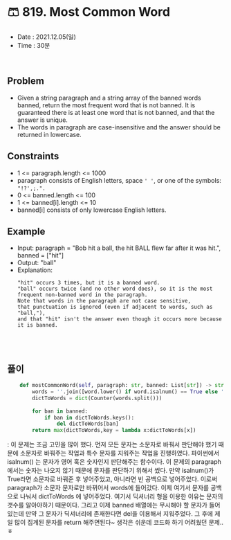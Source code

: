 #   🩳 819. Most Common Word
- Date : 2021.12.05(일)
- Time : 30분
<br>

## Problem

- Given a string paragraph and a string array of the banned words banned, return the most frequent word that is not banned. It is guaranteed there is at least one word that is not banned, and that the answer is unique. 
- The words in paragraph are case-insensitive and the answer should be returned in lowercase.


## Constraints
- 1 <= paragraph.length <= 1000
- paragraph consists of English letters, space ```' '```, or one of the symbols: ```"!?',;.".```
- 0 <= banned.length <= 100
- 1 <= banned[i].length <= 10
- banned[i] consists of only lowercase English letters.

## Example
- Input: paragraph = "Bob hit a ball, the hit BALL flew far after it was hit.", banned = ["hit"]
- Output: "ball"
- Explanation: 
    ```
    "hit" occurs 3 times, but it is a banned word.
    "ball" occurs twice (and no other word does), so it is the most frequent non-banned word in the paragraph. 
    Note that words in the paragraph are not case sensitive,
    that punctuation is ignored (even if adjacent to words, such as "ball,"), 
    and that "hit" isn't the answer even though it occurs more because it is banned.
    ```
<br><br>

## 풀이
```python
    def mostCommonWord(self, paragraph: str, banned: List[str]) -> str:
        words = ''.join([word.lower() if word.isalnum() == True else ' ' for word in paragraph])
        dictToWords = dict(Counter(words.split()))
        
        for ban in banned:
            if ban in dictToWords.keys():
                del dictToWords[ban]
        return max(dictToWords,key = lambda x:dictToWords[x])
```
: 이 문제는 조금 고민을 많이 했다. 먼저 모든 문자는 소문자로 바꿔서 판단해야 했기 때문에 소문자로 바꿔주는 작업과 특수 문자를 지워주는 작업을 진행하였다. 파이썬에서 isalnum() 는 문자가 영어 혹은 숫자인지 판단해주는 함수이다. 이 문제의 paragraph에서는 숫자는 나오지 않기 때문에 문자를 판단하기 위해서 썼다. 만약 isalnum()가 True라면 소문자로 바꿔준 후 넣어주었고, 아니라면 빈 공백으로 넣어주었다. 이로써 paragraph가 소문자 문자로만 바뀌어서 words에 들어갔다. 이제 여기서 문자를 공백으로 나눠서 dictToWords 에 넣어주었다. 여기서 딕셔너리 형을 이용한 이유는 문자의 갯수를 알아야하기 때문이다. 그리고 이제 banned 배열에는 무시해야 할 문자가 들어있는데 만약 그 문자가 딕셔너리에 존재한다면 del을 이용해서 지워주었다. 그 후에 제일 많이 집계된 문자를 return 해주면된다~ 생각은 쉬운데 코드화 하기 어려웠던 문제..ㅎ